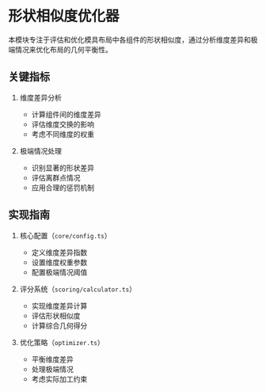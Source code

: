 # 形状相似度优化器

本模块专注于评估和优化模具布局中各组件的形状相似度，通过分析维度差异和极端情况来优化布局的几何平衡性。

## 关键指标

1. 维度差异分析
   - 计算组件间的维度差异
   - 评估维度交换的影响
   - 考虑不同维度的权重

2. 极端情况处理
   - 识别显著的形状差异
   - 评估离群点情况
   - 应用合理的惩罚机制

## 实现指南

1. 核心配置（`core/config.ts`）
   - 定义维度差异指数
   - 设置维度权重参数
   - 配置极端情况阈值

2. 评分系统（`scoring/calculator.ts`）
   - 实现维度差异计算
   - 评估形状相似度
   - 计算综合几何得分

3. 优化策略（`optimizer.ts`）
   - 平衡维度差异
   - 处理极端情况
   - 考虑实际加工约束
